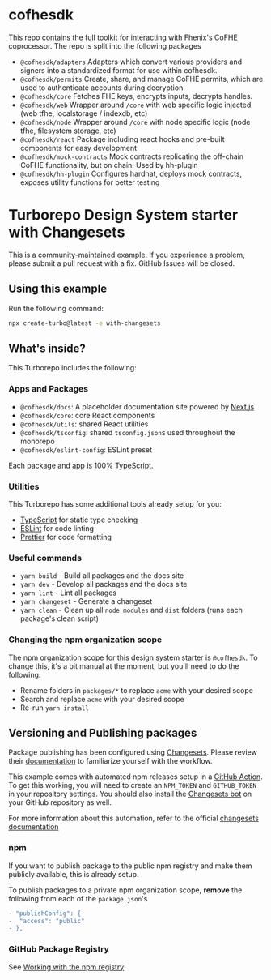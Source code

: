 # cofhesdk

This repo contains the full toolkit for interacting with Fhenix's CoFHE coprocessor.
The repo is split into the following packages

- `@cofhesdk/adapters` Adapters which convert various providers and signers into a standardized format for use within cofhesdk.
- `@cofhesdk/permits` Create, share, and manage CoFHE permits, which are used to authenticate accounts during decryption.
- `@cofhesdk/core` Fetches FHE keys, encrypts inputs, decrypts handles.
- `@cofhesdk/web` Wrapper around `/core` with web specific logic injected (web tfhe, localstorage / indexdb, etc)
- `@cofhesdk/node` Wrapper around `/core` with node specific logic (node tfhe, filesystem storage, etc)
- `@cofhesdk/react` Package including react hooks and pre-built components for easy development
- `@cofhesdk/mock-contracts` Mock contracts replicating the off-chain CoFHE functionality, but on chain. Used by hh-plugin
- `@cofhesdk/hh-plugin` Configures hardhat, deploys mock contracts, exposes utility functions for better testing

# Turborepo Design System starter with Changesets

This is a community-maintained example. If you experience a problem, please submit a pull request with a fix. GitHub Issues will be closed.

## Using this example

Run the following command:

```sh
npx create-turbo@latest -e with-changesets
```

## What's inside?

This Turborepo includes the following:

### Apps and Packages

- `@cofhesdk/docs`: A placeholder documentation site powered by [Next.js](https://nextjs.org/)
- `@cofhesdk/core`: core React components
- `@cofhesdk/utils`: shared React utilities
- `@cofhesdk/tsconfig`: shared `tsconfig.json`s used throughout the monorepo
- `@cofhesdk/eslint-config`: ESLint preset

Each package and app is 100% [TypeScript](https://www.typescriptlang.org/).

### Utilities

This Turborepo has some additional tools already setup for you:

- [TypeScript](https://www.typescriptlang.org/) for static type checking
- [ESLint](https://eslint.org/) for code linting
- [Prettier](https://prettier.io) for code formatting

### Useful commands

- `yarn build` - Build all packages and the docs site
- `yarn dev` - Develop all packages and the docs site
- `yarn lint` - Lint all packages
- `yarn changeset` - Generate a changeset
- `yarn clean` - Clean up all `node_modules` and `dist` folders (runs each package's clean script)

### Changing the npm organization scope

The npm organization scope for this design system starter is `@cofhesdk`. To change this, it's a bit manual at the moment, but you'll need to do the following:

- Rename folders in `packages/*` to replace `acme` with your desired scope
- Search and replace `acme` with your desired scope
- Re-run `yarn install`

## Versioning and Publishing packages

Package publishing has been configured using [Changesets](https://github.com/changesets/changesets). Please review their [documentation](https://github.com/changesets/changesets#documentation) to familiarize yourself with the workflow.

This example comes with automated npm releases setup in a [GitHub Action](https://github.com/changesets/action). To get this working, you will need to create an `NPM_TOKEN` and `GITHUB_TOKEN` in your repository settings. You should also install the [Changesets bot](https://github.com/apps/changeset-bot) on your GitHub repository as well.

For more information about this automation, refer to the official [changesets documentation](https://github.com/changesets/changesets/blob/main/docs/automating-changesets.md)

### npm

If you want to publish package to the public npm registry and make them publicly available, this is already setup.

To publish packages to a private npm organization scope, **remove** the following from each of the `package.json`'s

```diff
- "publishConfig": {
-  "access": "public"
- },
```

### GitHub Package Registry

See [Working with the npm registry](https://docs.github.com/en/packages/working-with-a-github-packages-registry/working-with-the-npm-registry#publishing-a-package-using-publishconfig-in-the-packagejson-file)
